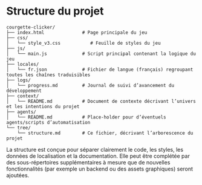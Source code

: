 # Structure du projet

```
courgette-clicker/
├── index.html              # Page principale du jeu
├── css/
│   └── style_v3.css           # Feuille de styles du jeu
├── js/
│   └── main.js             # Script principal contenant la logique du jeu
├── locales/
│   └── fr.json             # Fichier de langue (français) regroupant toutes les chaînes traduisibles
├── logs/
│   └── progress.md         # Journal de suivi d’avancement du développement
├── context/
│   └── README.md           # Document de contexte décrivant l’univers et les intentions du projet
├── agents/
│   └── README.md           # Place‑holder pour d’éventuels agents/scripts d’automatisation
└── tree/
    └── structure.md        # Ce fichier, décrivant l’arborescence du projet
```

La structure est conçue pour séparer clairement le code, les styles, les données de localisation et la documentation. Elle peut être complétée par des sous-répertoires supplémentaires à mesure que de nouvelles fonctionnalités (par exemple un backend ou des assets graphiques) seront ajoutées.